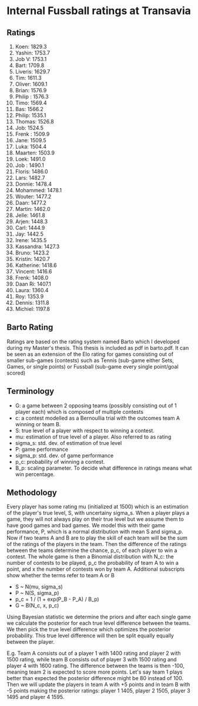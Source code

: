 # Internal Fussball ratings at Transavia
## Ratings
1. Koen: 1829.3 
2. Yashin: 1753.7 
3. Job V: 1753.1 
4. Bart: 1709.8 
5. Liveris: 1629.7 
6. Tim: 1611.3 
7. Oliver: 1609.1 
8. Brian: 1576.9 
9. Philip : 1576.3 
10. Timo: 1569.4 
11. Bas: 1566.2 
12. Philip: 1535.1 
13. Thomas: 1526.8 
14. Job: 1524.5 
15. Frenk : 1509.9 
16. Jane: 1509.5 
17. Luka: 1504.4 
18. Maarten: 1503.9 
19. Loek: 1491.0 
20. Job : 1490.1 
21. Floris: 1486.0 
22. Lars: 1482.7 
23. Donnie: 1478.4 
24. Mohammed: 1478.1 
25. Wouter: 1477.2 
26. Daan: 1477.2 
27. Martin: 1462.0 
28. Jelle: 1461.8 
29. Arjen: 1448.3 
30. Carl: 1444.9 
31. Jay: 1442.5 
32. Irene: 1435.5 
33. Kassandra: 1427.3 
34. Bruno: 1423.2 
35. Kristin: 1420.7 
36. Katherine: 1418.6 
37. Vincent: 1416.6 
38. Frenk: 1408.0 
39. Daan Ri: 1407.1 
40. Laura: 1360.4 
41. Roy: 1353.9 
42. Dennis: 1311.8 
43. Michiel: 1197.8 

## Barto Rating
Ratings are based on the rating system named Barto which I developed during my Master's thesis. This thesis is included as pdf in barto.pdf. It can be seen as an extension of the Elo rating for games consisting out of smaller sub-games (contests) such as Tennis (sub-game either Sets, Games, or single points) or Fussball (sub-game every single point/goal scored)
## Terminology
- G: a game between 2 opposing teams (possibly consisting out of 1 player each) which is composed of multiple contests
- c: a contest modelled as a Bernoullia trial with the outcomes team A winning or team B.
- S: true level of a player with respect to winning a contest.
- mu: estimation of true level of a player. Also referred to as rating
- sigma_s: std. dev. of estimation of true level
- P: game performance
- sigma_p: std. dev. of game performance
- p_c: probability of winning a contest.
- B_p: scaling parameter. To decide what difference in ratings means what win percentage.
## Methodology
Every player has some rating mu (initialized at 1500) which is an estimation of the player's true level, S, with uncertainy sigma_s. When a player plays a game, they will not always play on their true level but we assume them to have good games and bad games. We model this with their game performance, P, which is a normal distribution with mean S and sigma_p. Now if two teams A and B are to play the skill of each team will be the sum of the ratings of the players in the team. Then the difference of the ratings between the teams determine the chance, p_c, of each player to win a contest. The whole game is then a Binomial distribution with N_c: the number of contests to be played, p_c the probability of team A to win a point, and x the number of contests won by team A. Additional subscripts show whether the terms refer to team A or B
- S ~ N(mu, sigma_s)
- P ~ N(S, sigma_p)
- p_c = 1 / (1 + exp(P_B - P_A) / B_p)
- G ~ B(N_c, x, p_c)

Using Bayesian statistic we determine the priors and after each single game we calculate the posterior for each true level difference between the teams. We then pick the true level difference which optimizes the posterior probability. This true level difference will then be split equally equally between the player. 

E.g. Team A consists out of a player 1 with 1400 rating and player 2 with 1500 rating, while team B consists out of player 3 with 1500 rating and player 4 with 1600 rating. The difference between the teams is then -100, meaning team 2 is expected to score more points. Let's say team 1 plays better than expected the posterior difference might be 80 instead of 100. Then we will update the players in team A with +5 points and in team B with -5 points making the posterior ratings: player 1 1405, player 2 1505, player 3 1495 and player 4 1595.